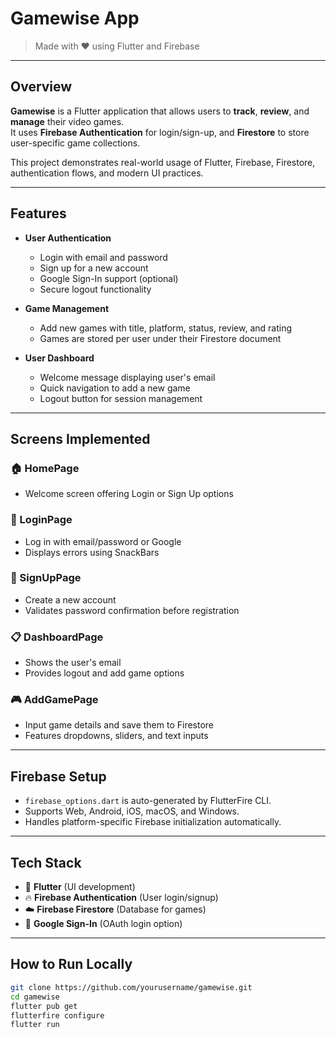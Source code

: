 # Gamewise App

> Made with ❤️ using Flutter and Firebase

---

## Overview

**Gamewise** is a Flutter application that allows users to **track**, **review**, and **manage** their video games.  
It uses **Firebase Authentication** for login/sign-up, and **Firestore** to store user-specific game collections.

This project demonstrates real-world usage of Flutter, Firebase, Firestore, authentication flows, and modern UI practices.

---

## Features

- **User Authentication**
  - Login with email and password
  - Sign up for a new account
  - Google Sign-In support (optional)
  - Secure logout functionality

- **Game Management**
  - Add new games with title, platform, status, review, and rating
  - Games are stored per user under their Firestore document

- **User Dashboard**
  - Welcome message displaying user's email
  - Quick navigation to add a new game
  - Logout button for session management

---

## Screens Implemented

### 🏠 HomePage
- Welcome screen offering Login or Sign Up options

### 🔐 LoginPage
- Log in with email/password or Google
- Displays errors using SnackBars

### 📝 SignUpPage
- Create a new account
- Validates password confirmation before registration

### 📋 DashboardPage
- Shows the user's email
- Provides logout and add game options

### 🎮 AddGamePage
- Input game details and save them to Firestore
- Features dropdowns, sliders, and text inputs

---

## Firebase Setup

- `firebase_options.dart` is auto-generated by FlutterFire CLI.
- Supports Web, Android, iOS, macOS, and Windows.
- Handles platform-specific Firebase initialization automatically.

---

## Tech Stack

- 🎯 **Flutter** (UI development)
- 🔥 **Firebase Authentication** (User login/signup)
- ☁️ **Firebase Firestore** (Database for games)
- 🔑 **Google Sign-In** (OAuth login option)

---

## How to Run Locally

```bash
git clone https://github.com/yourusername/gamewise.git
cd gamewise
flutter pub get
flutterfire configure
flutter run
